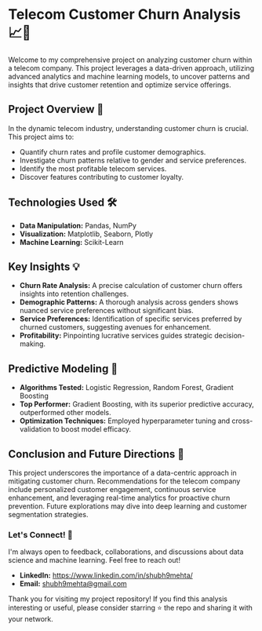 # Telecom Customer Churn Analysis 📈📱

Welcome to my comprehensive project on analyzing customer churn within a telecom company. This project leverages a data-driven approach, utilizing advanced analytics and machine learning models, to uncover patterns and insights that drive customer retention and optimize service offerings.

## Project Overview 🌟

In the dynamic telecom industry, understanding customer churn is crucial. This project aims to:
- Quantify churn rates and profile customer demographics.
- Investigate churn patterns relative to gender and service preferences.
- Identify the most profitable telecom services.
- Discover features contributing to customer loyalty.

## Technologies Used 🛠️

- **Data Manipulation:** Pandas, NumPy
- **Visualization:** Matplotlib, Seaborn, Plotly
- **Machine Learning:** Scikit-Learn

## Key Insights 💡

- **Churn Rate Analysis:** A precise calculation of customer churn offers insights into retention challenges.
- **Demographic Patterns:** A thorough analysis across genders shows nuanced service preferences without significant bias.
- **Service Preferences:** Identification of specific services preferred by churned customers, suggesting avenues for enhancement.
- **Profitability:** Pinpointing lucrative services guides strategic decision-making.

## Predictive Modeling 🤖

- **Algorithms Tested:** Logistic Regression, Random Forest, Gradient Boosting
- **Top Performer:** Gradient Boosting, with its superior predictive accuracy, outperformed other models.
- **Optimization Techniques:** Employed hyperparameter tuning and cross-validation to boost model efficacy.

## Conclusion and Future Directions 🔮

This project underscores the importance of a data-centric approach in mitigating customer churn. Recommendations for the telecom company include personalized customer engagement, continuous service enhancement, and leveraging real-time analytics for proactive churn prevention. Future explorations may dive into deep learning and customer segmentation strategies.

### Let's Connect! 🤝

I'm always open to feedback, collaborations, and discussions about data science and machine learning. Feel free to reach out!

- **LinkedIn:** https://www.linkedin.com/in/shubh9mehta/
- **Email:** shubh9mehta@gmail.com

Thank you for visiting my project repository! If you find this analysis interesting or useful, please consider starring ⭐ the repo and sharing it with your network.

